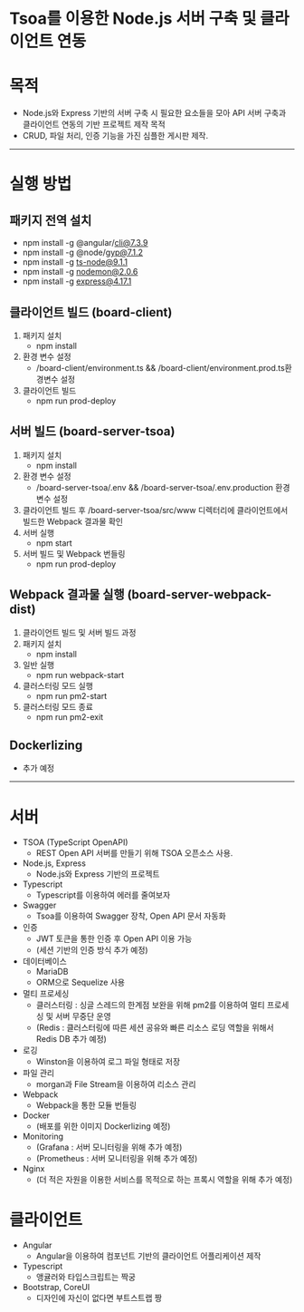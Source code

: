 # Tsoa를 이용한 Node.js 서버 구축 및 클라이언트 연동

# 목적
- Node.js와 Express 기반의 서버 구축 시 필요한 요소들을 모아 API 서버 구축과 클라이언트 연동의 기반 프로젝트 제작 목적
- CRUD, 파일 처리, 인증 기능을 가진 심플한 게시판 제작.

-----

# 실행 방법

## 패키지 전역 설치
+ npm install -g @angular/cli@7.3.9
+ npm install -g @node/gyp@7.1.2
+ npm install -g ts-node@9.1.1
+ npm install -g nodemon@2.0.6
+ npm install -g express@4.17.1

## 클라이언트 빌드 (board-client)
1. 패키지 설치
    - npm install
2. 환경 변수 설정
    - /board-client/environment.ts && /board-client/environment.prod.ts환경변수 설정
3. 클라이언트 빌드
    - npm run prod-deploy

## 서버 빌드 (board-server-tsoa)
1. 패키지 설치
    - npm install
2. 환경 변수 설정
    - /board-server-tsoa/.env && /board-server-tsoa/.env.production 환경변수 설정
3. 클라이언트 빌드 후 /board-server-tsoa/src/www 디렉터리에 클라이언트에서 빌드한 Webpack 결과물 확인
4. 서버 실행
    - npm start
5. 서버 빌드 및 Webpack 번들링
    - npm run prod-deploy

## Webpack 결과물 실행 (board-server-webpack-dist)
1. 클라이언트 빌드 및 서버 빌드 과정
2. 패키지 설치
    - npm install
3. 일반 실행
    - npm run webpack-start
4. 클러스터링 모드 실행
    - npm run pm2-start
5. 클러스터링 모드 종료
    - npm run pm2-exit

## Dockerlizing
- 추가 예정

-----



# 서버
- TSOA (TypeScript OpenAPI) 
    * REST Open API 서버를 만들기 위해 TSOA 오픈소스 사용.
- Node.js, Express
    * Node.js와 Express 기반의 프로젝트
- Typescript
    * Typescript를 이용하여 에러를 줄여보자
- Swagger 
    * Tsoa를 이용하여 Swagger 장착, Open API 문서 자동화
- 인증
    * JWT 토큰을 통한 인증 후 Open API 이용 가능
    * (세션 기반의 인증 방식 추가 예정)
- 데이터베이스
    * MariaDB
    * ORM으로 Sequelize 사용
- 멀티 프로세싱
    * 클러스터링 : 싱글 스레드의 한계점 보완을 위해 pm2를 이용하여 멀티 프로세싱 및 서버 무중단 운영
    * (Redis : 클러스터링에 따른 세션 공유와 빠른 리소스 로딩 역할을 위해서 Redis DB 추가 예정)
- 로깅
    * Winston을 이용하여 로그 파일 형태로 저장
- 파일 관리
    * morgan과 File Stream을 이용하여 리소스 관리
- Webpack
    * Webpack을 통한 모듈 번들링
- Docker
    * (배포를 위한 이미지 Dockerlizing 예정)
- Monitoring
    * (Grafana : 서버 모니터링을 위해 추가 예정)
    * (Prometheus : 서버 모니터링을 위해 추가 예정)
- Nginx
    * (더 적은 자원을 이용한 서비스를 목적으로 하는 프록시 역할을 위해 추가 예정)

# 클라이언트
- Angular
    * Angular을 이용하여 컴포넌트 기반의 클라이언트 어플리케이션 제작
- Typescript
    * 앵귤러와 타입스크립트는 짝궁
- Bootstrap, CoreUI
    * 디자인에 자신이 없다면 부트스트랩 짱